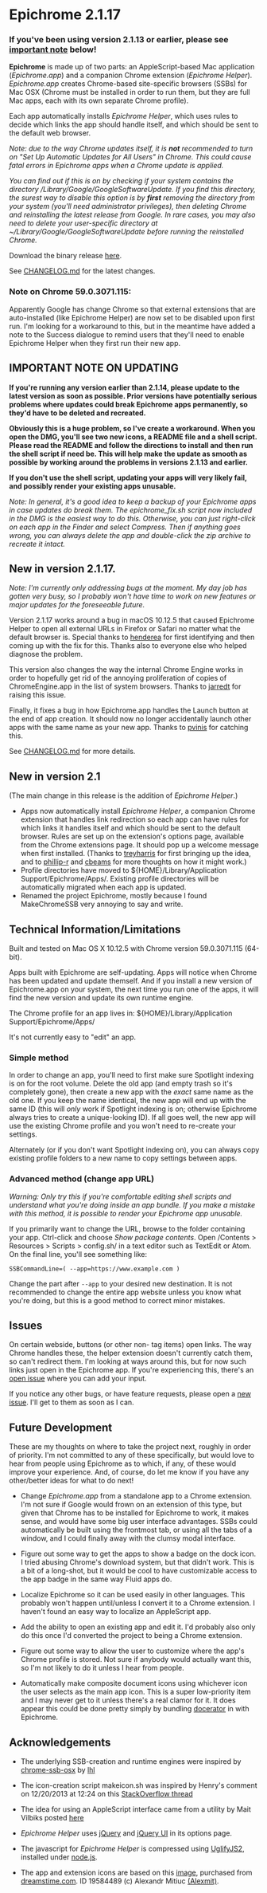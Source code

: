 # Epichrome 2.1.17

### If you've been using version 2.1.13 or earlier, please see [important note](#important-note-on-updating) below!

**Epichrome** is made up of two parts: an AppleScript-based Mac application (*Epichrome.app*) and a companion Chrome extension (*Epichrome Helper*). *Epichrome.app* creates Chrome-based site-specific browsers (SSBs) for Mac OSX (Chrome must be installed in order to run them, but they are full Mac apps, each with its own separate Chrome profile).

Each app automatically installs *Epichrome Helper*, which uses rules to decide which links the app should handle itself, and which should be sent to the default web browser.

*Note: due to the way Chrome updates itself, it is **not** recommended to turn on "Set Up Automatic Updates for All Users" in Chrome. This could cause fatal errors in Epichrome apps when a Chrome update is applied.*

*You can find out if this is on by checking if your system contains the directory /Library/Google/GoogleSoftwareUpdate. If you find this directory, the surest way to disable this option is by **first** removing the directory from your system (you'll need administrator privileges), then deleting Chrome and reinstalling the latest release from Google. In rare cases, you may also need to delete your user-specific directory at ~/Library/Google/GoogleSoftwareUpdate before running the reinstalled Chrome.*

Download the binary release [here](https://github.com/dmarmor/epichrome/releases "Download").

See [CHANGELOG.md](https://github.com/dmarmor/epichrome/blob/master/app/CHANGELOG.md "CHANGELOG") for the latest changes.

### Note on Chrome 59.0.3071.115:

Apparently Google has change Chrome so that external extensions that are auto-installed (like Epichrome Helper) are now set to be disabled upon first run. I'm looking for a workaround to this, but in the meantime have added a note to the Success dialogue to remind users that they'll need to enable Epichrome Helper when they first run their new app.


## IMPORTANT NOTE ON UPDATING

**If you're running any version earlier than 2.1.14, please update to the latest version as soon as possible. Prior versions have potentially serious problems where updates could break Epichrome apps permanently, so they'd have to be deleted and recreated.**

**Obviously this is a huge problem, so I've create a workaround. When you open the DMG, you'll see two new icons, a README file and a shell script. Please read the README and follow the directions to install and then run the shell script if need be. This will help make the update as smooth as possible by working around the problems in versions 2.1.13 and earlier.**

**If you don't use the shell script, updating your apps will very likely fail, and possibly render your existing apps unusable.**

*Note: In general, it's a good idea to keep a backup of your Epichrome apps in case updates do break them. The epichrome_fix.sh script now included in the DMG is the easiest way to do this. Otherwise, you can just right-click on each app in the Finder and select Compress. Then if anything goes wrong, you can always delete the app and double-click the zip archive to recreate it intact.*


## New in version 2.1.17.

*Note: I'm currently only addressing bugs at the moment. My day job has gotten very busy, so I probably won't have time to work on new features or major updates for the foreseeable future.*

Version 2.1.17 works around a bug in macOS 10.12.5 that caused Epichrome Helper to open all external URLs in Firefox or Safari no matter what the default browser is. Special thanks to [henderea](https://github.com/henderea "henderea") for first identifying and then coming up with the fix for this. Thanks also to everyone else who helped diagnose the problem.

This version also changes the way the internal Chrome Engine works in order to hopefully get rid of the annoying proliferation of copies of ChromeEngine.app in the list of system browsers. Thanks to [jarredt](https://github.com/jarredt "jarredt") for raising this issue.

Finally, it fixes a bug in how Epichrome.app handles the Launch button at the end of app creation. It should now no longer accidentally launch other apps with the same name as your new app. Thanks to [pvinis](https://github.com/pvinis "pvinis") for catching this.

See [CHANGELOG.md](https://github.com/dmarmor/epichrome/blob/master/app/CHANGELOG.md "CHANGELOG") for more details.


## New in version 2.1

(The main change in this release is the addition of *Epichrome Helper*.)

- Apps now automatically install *Epichrome Helper*, a companion Chrome extension that handles link redirection so each app can have rules for which links it handles itself and which should be sent to the default browser. Rules are set up on the extension's options page, available from the Chrome extensions page. It should pop up a welcome message when first installed. (Thanks to [treyharris](https://github.com/treyharris "treyharris") for first bringing up the idea, and to [phillip-r](https://github.com/phillip-r "phillip-r") and [cbeams](https://github.com/cbeams "cbeams") for more thoughts on how it might work.)
- Profile directories have moved to ${HOME}/Library/Application Support/Epichrome/Apps/<app-id>. Existing profile directories will be automatically migrated when each app is updated.
- Renamed the project Epichrome, mostly because I found MakeChromeSSB very annoying to say and write.


## Technical Information/Limitations

Built and tested on Mac OS X 10.12.5 with Chrome version 59.0.3071.115 (64-bit).

Apps built with Epichrome are self-updating. Apps will notice when Chrome has been updated and update themself. And if you install a new version of Epichrome.app on your system, the next time you run one of the apps, it will find the new version and update its own runtime engine.

The Chrome profile for an app lives in: ${HOME}/Library/Application Support/Epichrome/Apps/<app-id>

It's not currently easy to "edit" an app.

### Simple method

In order to change an app, you'll need to first make sure Spotlight indexing is on for the root volume. Delete the old app (and empty trash so it's completely gone), then create a new app with the *exact* same name as the old one. If you keep the name identical, the new app will end up with the same ID (this will *only* work if Spotlight indexing is on; otherwise Epichrome always tries to create a unique-looking ID). If all goes well, the new app will use the existing Chrome profile and you won't need to re-create your settings.

Alternately (or if you don't want Spotlight indexing on), you can always copy existing profile folders to a new name to copy settings between apps.

### Advanced method (change app URL)

*Warning: Only try this if you're comfortable editing shell scripts and understand what you're doing inside an app bundle. If you make a mistake with this method, it is possible to render your Epichrome app unusable.*

If you primarily want to change the URL, browse to the folder containing your app. Ctrl-click and choose *Show package contents*. Open /Contents > Resources > Scripts > config.sh/ in a text editor such as TextEdit or Atom. On the final line, you'll see something like:

```shell
SSBCommandLine=( --app=https://www.example.com )
```

Change the part after `--app` to your desired new destination. It is not recommended to change the entire app website unless you know what you're doing, but this is a good method to correct minor mistakes.

## Issues

On certain webside, buttons (or other non-<A> tag items) open links. The way Chrome handles these, the helper extension doesn't currently catch them, so can't redirect them. I'm looking at ways around this, but for now such links just open in the Epichrome app. If you're experiencing this, there's an [open issue](https://github.com/dmarmor/epichrome/issues/27 "Gmail shortcut links aren't delegated #27") where you can add your input.

If you notice any other bugs, or have feature requests, please open a [new issue](https://github.com/dmarmor/osx-chrome-ssb-gui/issues/new "New Issue"). I'll get to them as soon as I can.


## Future Development

These are my thoughts on where to take the project next, roughly in order of priority. I'm not committed to any of these specifically, but would love to hear from people using Epichrome as to which, if any, of these would improve your experience. And, of course, do let me know if you have any other/better ideas for what to do next!

- Change *Epichrome.app* from a standalone app to a Chrome extension. I'm not sure if Google would frown on an extension of this type, but given that Chrome has to be installed for Epichrome to work, it makes sense, and would have some big user interface advantages. SSBs could automatically be built using the frontmost tab, or using all the tabs of a window, and I could finally away with the clumsy modal interface.

- Figure out some way to get the apps to show a badge on the dock icon. I tried abusing Chrome's download system, but that didn't work. This is a bit of a long-shot, but it would be cool to have customizable access to the app badge in the same way Fluid apps do.

- Localize Epichrome so it can be used easily in other languages. This probably won't happen until/unless I convert it to a Chrome extension. I haven't found an easy way to localize an AppleScript app.

- Add the ability to open an existing app and edit it. I'd probably also only do this once I'd converted the project to being a Chrome extension.

- Figure out some way to allow the user to customize where the app's Chrome profile is stored. Not sure if anybody would actually want this, so I'm not likely to do it unless I hear from people.

- Automatically make composite document icons using whichever icon the user selects as the main app icon. This is a super low-priority item and I may never get to it unless there's a real clamor for it. It does appear this could be done pretty simply by bundling [docerator](https://code.google.com/p/docerator/ "Docerator") in with Epichrome.


## Acknowledgements

- The underlying SSB-creation and runtime engines were inspired by [chrome-ssb-osx](https://github.com/lhl/chrome-ssb-osx "chrome-ssb-osx") by [lhl](https://github.com/lhl "lhl")

- The icon-creation script makeicon.sh was inspired by Henry's comment on 12/20/2013 at 12:24 on this [StackOverflow thread](http://stackoverflow.com/questions/12306223/how-to-manually-create-icns-files-using-iconutil "StackOverflow thread")

- The idea for using an AppleScript interface came from a utility by Mait Vilbiks posted [here](https://www.lessannoyingcrm.com/blog/2011/01/240/Updates+to+Mac+Chrome+application+shortcuts+and+the+iOS+fullscreen+webapp+generator "Mait Vilbiks utility")

- *Epichrome Helper* uses [jQuery](https://jquery.com/ "jQuery") and [jQuery UI](http://jqueryui.com/ "jQuery UI") in its options page.

- The javascript for *Epichrome Helper* is compressed using [UglifyJS2](https://github.com/mishoo/UglifyJS2 "UglifyJS2"), installed under [node.js](https://nodejs.org/ "node.js").

- The app and extension icons are based on this [image](http://www.dreamstime.com/royalty-free-stock-images-abstract-chrome-ball-image19584489 "Abstract Chrome Ball Photo"), purchased from [dreamstime.com](http://www.dreamstime.com/#res11199095 "dreamstime.com"). ID 19584489 (c) Alexandr Mitiuc [(Alexmit)](http://www.dreamstime.com/alexmit_info#res11199095 "Alexmit").
